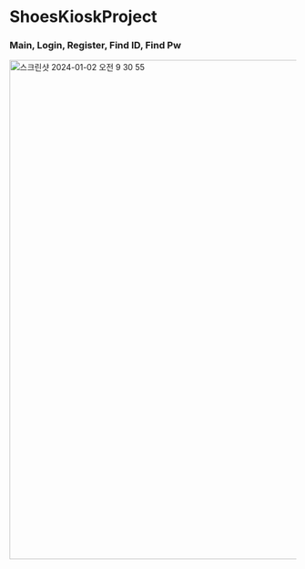 # ShoesKioskProject


### Main, Login, Register, Find ID, Find Pw
<img width="876" alt="스크린샷 2024-01-02 오전 9 30 55" src="https://github.com/kimsor1/KioskProject/assets/151493474/b5ce733c-8b48-4272-a375-ef37f9126c25">
